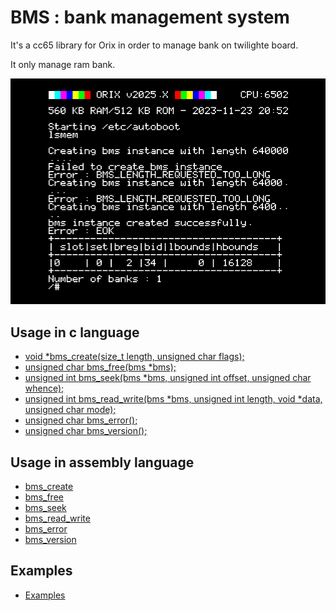 # BMS : bank management system

It's a cc65 library for Orix in order to manage bank on twilighte board.

It only manage ram bank.

![Arrays](imgs/arrays.png)


## Usage in c language

* [void *bms_create(size_t length, unsigned char flags);](_bms_create.md)
* [unsigned char bms_free(bms *bms);](_bms_free.md)
* [unsigned int bms_seek(bms *bms, unsigned int offset, unsigned char whence);](_bms_seek.md)
* [unsigned int bms_read_write(bms *bms, unsigned int length, void *data, unsigned char mode);](_bms_read_write.md)
* [unsigned char bms_error();](_bms_error.md)
* [unsigned char bms_version();](_bms_version.md)

## Usage in assembly language

* [bms_create](bms_create.md)
* [bms_free](bms_free.md)
* [bms_seek](bms_seek.md)
* [bms_read_write](bms_write.md)
* [bms_error](bms_error.md)
* [bms_version](bms_version.md)

## Examples

* [Examples](example_create_free.md)

